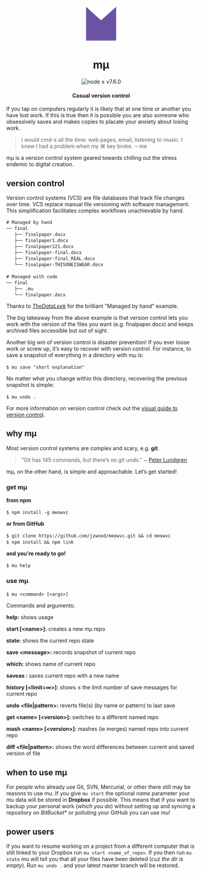 <p align="center">
  <a href="https://github.com/jzwood/meowvc"><img src="sticker.png" alt="" width="100" height="100"></a>
</p>

<p align="center"><h1 align="center">mμ</h1></p>

<p align="center">
  <img src="https://img.shields.io/badge/node-%E2%89%A5%20v6.10-orange.svg" alt="node ≥ v7.6.0"/>
</p>

<p align="center">
  <h4 align="center">Casual version control</h4>
</p>

If you tap on computers regularly it is likely that at one time or another you have lost work.
If this is true then it is possible you are also someone who obsessively saves and makes copies to placate your anxiety about losing work.

> I would cmd-s all the time: web pages, email, listening to music. I knew I had a problem when my ⌘ key broke. ¬ me

mμ is a version control system geared towards chilling out the stress endemic to digital creation.

## version control
Version control systems (VCS) are file databases that track file changes over time. VCS replace manual file versioning with software management. This simplification facilitates complex workflows unachievable by hand.
```
# Managed by hand
── final
   ├── finalpaper.docx
   ├── finalpaper1.docx
   ├── finalpaper121.docx
   ├── finalpaper-final.docx
   ├── finalpaper-final_REAL.docx
   └── finalpaper-THISONEISWEAR.docx

# Managed with code
── final
   ├── .mu
   └── finalpaper.docx
```
Thanks to _[TheDataLeek](https://github.com/TheDataLeek/gitgud)_ for the brilliant "Managed by hand"  example.

The big takeaway from the above example is that version control lets you work with the version of the files you want (e.g. finalpaper.docx) and keeps archived files accessible but out of sight.

Another big win of version control is disaster prevention! If you ever loose work or screw up, it’s easy to recover with version control. For instance, to save a snapshot of everything in a directory with mµ is:

`$ mu save "short explanation"`

No matter what you change within this directory, recovering the previous snapshot is simple:

`$ mu undo .`

For more information on version control check out the <u>[visual guide to version control](https://betterexplained.com/articles/a-visual-guide-to-version-control/)</u>.

## why mµ

Most version control systems are complex and scary, e.g. **git**.
> "Git has 145 commands, but there’s no git undo."
\~ [Peter Lundgren](http://www.peterlundgren.com/blog/on-gits-shortcomings/)

mµ, on the other hand, is simple and approachable. Let’s get started!

### get mµ

**from npm**

`$ npm install -g meowvc`

**or from GitHub**

`$ git clone https://github.com/jzwood/meowvc.git && cd meowvc`<br>
`$ npm install && npm link`

**and you're ready to go!**

`$ mu help`

### use mµ
`$ mu <command> [<args>]`

Commands and arguments:

**help:** shows usage

**start [\<name>]:** creates a new mµ repo

**state:** shows the current repo state

**save \<message>:** records snapshot of current repo

**which:** shows name of current repo

**saveas <name>:** saves current repo with a new name

**history [\<limit=∞>]:** shows ≤ the limit number of save messages for current repo

**undo \<file|pattern>:** reverts file(s) (by name or pattern) to last save

**get \<name> [\<version>]:** switches to a different named repo

**mash \<name> [\<version>]:** mashes (ie merges) named repo into current repo

**diff \<file|pattern>:** shows the word differences between current and saved version of file

## when to use mµ

For people who already use Git, SVN, Mercurial, or other there still may be reasons to use mu. If you give `mu start` the optional _name_ parameter your mu data will be stored in **Dropbox** if possible. This means that if you want to backup your personal work (_which you do_) without setting up and syncing a repository on *BitBucket** or polluting your GitHub you can use mu!

## power users
If you want to resume working on a project from a different computer that is still linked to your Dropbox run `mu start <name_of_repo>`. If you then run `mu state` mu will tell you that all your files have been deleted (_cuz the dir is empty_). Run `mu undo .` and your latest master branch will be restored.
